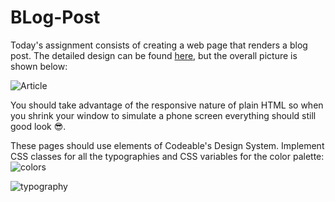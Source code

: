 # BLog-Post

Today's assignment consists of creating a web page that renders a blog post. The detailed design can be found [here](https://www.figma.com/file/bTvI0it8i6PWUgL4P8kb5B/?node-id=32%3A1158), but the overall picture is shown below:

![Article](https://lh3.googleusercontent.com/fife/AAWUweWLrSNn4jxgw1efpF9cQmWF08ndp0gpAEnhF1wfmg3JofjjBld3mWuoMVH_fJX7FoLjrTYEXarooHJcNxWWUzgujnBT4YpKdSpinoi2m62EgvWCwAYTkSRt8xvtrjEnmNd3IfyFebLkFA1BEz64y698_FS5dcMisXpfvRa5mUEQEWqTZKfyGWktkWqvK-spLxmYM1jEAOkBi5freODIlM5biGkemb31-tdPqWgebDmdGpzi7Jx33M64PzdCxky4MSGyupzIjaTJTN9tPbXYIzXGGF7J1mJqE2lxmCAQ0Ik8zuI1XfD6drEAO4Ua01TxQUThjQyj8ekeCggc7t-1Ew3dwUq1A9OKRQppj3WAGtJi1JQaoYbiH5Kn8wlSb5-Gq2SV7vx8K805PPFME4Av4mWUPxuUwgEEobArB6ZTBVqSoKVK9VDZtdSLS9I7_6y_p4-3afgX7r2O_sSuTPgBxRUTRNfYtMDCqz-Uaw3Bv1ZO56eeOG8b3B3OYqpMXYJ9QvvYKxjo-FpnTmLu_wub3MaUJKfgNinubZeaL2SSOoKlucwHrNSV6WsGsHmiSmRKOqWvfpM8S1iJp_-8Ld4TSOg9PNS37tLB51IfAxBO1V8cQAQkXruIAc5K5bSF3ydyW1cMo1ruZDexGDMmouzdxIYIB-vo2ZfZAiRaSARpVUIpjM0mY9OGRCELwL30eEYkQ0J5_3Ze76gSffjUWq9I_sjHkPnVSJTse9n0iICX5BskBpbga2gsQGIyy1shqcfHfuMP5cPZ177k0a9qegs2RuSNh1XYH7zPg_55CxFFc7jFVVBBNgA9gv3bt_N5FMwsP1bBagn_0JRuKMZUdyqCnSll0qPutof4N2P1jKyLfBuFESbHthvl_bBrJdkPY3h7EbBbUkm_-BoH419KIxAcjuiFLv6W_ji1OutlNDBzTwQXwQLKpb8h4YuijGUGosC9wN9Us6xVE3w7xHb6GjrJOiHD63LNPTertcfj9FOlL6ESifDP1CwCDR4dwNvC5aRrEAgMpjQ8bPPfbbob-nRoqwpw6ji426TcNrdhsQO8A8k02GBeUIH400TI7SrTN7Ipexjjs-8TD3naBbt_d9SiVc30grtqLjtCY_d2oU0ua00WMfrCdE4cIa8y5H8H59rsCTYRwXskCLw38MMOKwfB1ayXufSX0O-8YdPQ6ttudDWi0tKZ4zSiBWd4kLnBf_HAI2z2-ZCdhEovlx8AvR6TSjqJyexuhPdKujfscW6eQgLjs1uCpw4JAlcGCZb-jEtP41iLe6uWEpLWjo6IiqX3MwWdL1A4qQ2U_b8loAm9Mm1b=w3584-h2032)

You should take advantage of the responsive nature of plain HTML so when you shrink your window to simulate a phone screen everything should still good look 😎.

These pages should use elements of Codeable's Design System. Implement CSS classes for all the typographies and CSS variables for the color palette:
![colors](https://lh3.googleusercontent.com/fife/AAWUweXVTXxIsbWMjquoQMOJtL8n9MNaqFerNCldwRRIKBZYmgKzjVhvuLG7_7PWDocD9QoICHaVFTY2ev60VhdG8lgcy5P_Kj2MryLDOa6ohLiG0OLwunRxN8V29-KYzKn3347zXrqCuJi1Y9Vd4o7hArakVKmY3E90qCZm83oJQCRsi5PTXv33xOG0OKVY_zEnzwbJYsyBFHUSlsBnvb9-VAkC2caeW8GrS6ChT4HufK3Gkfa-5qNWsJSxdZx4loO7JqqjTtn3wizx4u_H2EMp9G939VudgaxoNmsQ32GsvSpBRD00rrWr6_QAKjUPJxsSmORs3AmfL93kj4GNaequafkMTLfJdIDuXmf_GSle25D6CFhmSLOO_gRa4pZWj0_YMC8p0PLQ9z99Rp9GvWXnXPLHxkXcyrWMcuVTSXh86iIwFpixvyfMedVl0i60GtSaqDPaBzbuPkmQYKxJahOw1xifc5ZnmUTKAneB0R3XTlQR6LlT8ipTJsG8KqjVyrCZVGjsF6CI03FXVW_vUlTyuUEjoRFRLuh-b1mUuNDNWE80gxC-ITnjp5V4YL0WA2X67raoyO0ADXf732q9Zy_Art2CLCTZoLl1JTG1lPd5uL95lsJisa0Yc92POqM5HVvf8Kt-ycft8dJm1I_A9pXSS369c_mdzArxYMrfZMExFH2H6Mm_kIH1opofNlyKNCssfcNZcj1pcgZ0nsF-PRbv6J8aRqh6F4wEHwDiVbFPZmF5ZydOBA6GcAprY9ripbVVsx9rmEEs5RawUHopCvpe8vhu3ILWqVVvYAAGyZEaJ5cGBp8sg304nCZSIf1PAZAxQa9AeOTYDnFFK7F9ROAGxoV5a6PREZxI5mf6CobMXacbDh2KHj-aI-bqDjxyGRaGC053F_a2tj1vEIKwCZ_CsvqDB20oB4JxkKjNN1uVWz6sLRQRck71cVVqAmOWqseK5jNMQGxM1W12MBi9KiL4eLJ9Ppz1UxijKFM1mb8LI51zEoqxy93cOv77dRhiZ_xL76ffDiJazytOnu8liTpGTeKyI6XXcd50ERGuk6v7YcYF49xLuHKW30t6CVBOdqFqKMx18DIUWaJh9WbeeQKFtgSazBmGpSOo5AYofz47h-eAc2c8LWJU4Wu5DAhIv_cnKPF2vZ45uPHdd9vOlf0hIit4gAQyb9Iq_iYmoVGjGOLUzMTATdl0ggcKy1-VyzErbfe9JeLHPVWKBAowTdJZXFqxZ0bVPVQ9qYf2MBicvLcQQrHLrTA0sgSz-73MhrywRURr-RyROwbytqh8KcUk-rLb4oVS_o7EEMjIBBGt9yL1=w2692-h2032)

![typography](https://lh3.googleusercontent.com/fife/AAWUweVHjAJa8Pn9HJHr-_xVRb3bL5fApLXPIqIKzADAsIUDWNsUSTXmEmcVZpQQzkCwgnnGsDjSv7vgkiuo7F8YnoYjbF2eC0DCrSPLu89XW-yTIobIXMf-MovWHrjbwTA6Uvq4m7_wakRDgbhvn5031HHal2SGpwGAI9ZajxVzI4aqlTmqwrtgoTMkocez16od_GMOOjSb_n-1ZyNhrVYer1KotzUhlcntXgEpgHXIgiBL1IEDsUJivqQ3wBE6NHV7-cz_ElpvN81oMDWpodzDoU6rE-RDpEtey8oPjJONQpZhgI-ypjTVddf1HQtG2AQGZGqgBhAYReTvYJXgBixqPPE0mzCpQpiXe4tkasRR8XR6MH37ZarZDiuGT2OE9JOTatWp1jPmRPSZOMPkn1Jk3p1YmJXlOF1aZ3yRpwhRyWypmRPIGEJ0Zhj3Fdl5Bdv-zGEIINpuKy5IrE8S-RiWPMBKKRo6zX97cdaJQXI1-Od1buqkEWbkkmQiwWtntL7Cgv99LffVbOYiHgzxKp4Hr6lrWsRTr89YWx7zCzArXTRf8Ik93mdQwRKeh0l0tUIVM7OSGiY3T9fhufiFFbIS8wlCwjH2XeI-bQRzw9TwVb3-lIJueHOw5agpD2zOsCW_2LEi6Kg6PtRBnPlLjL4V1GfvhuWO7fDAUGQFNh0gfJOO4CK5xm9UYXz7is_qrVdMich8CNQNNhkQI5gECU4J_IBzuAUQ90kMRwOEpDVNkJh8t4CzMOBMo1TE4OxBJLtL9O6tnyPxi4uqK4GgOUDjK2OW3PEa7YTYlY3ryowFbceScJOQPRgyo2d8oHGb-NXWI9X5U3kYw6oYsHjM_AKfPYQ2Ey0JVwN35FePXdSLTl5IySV1AB_RQj-lczqn2FqYHSqNDug0SBPEXC8IP2u81HTTOhFhsoXIr923VSXCZaEa-ItrTTm3IQlQu_TEDCGtGNZACncDq9bPdD6WgIJqeTN6kWZ3JIKwmKZhCwt8FIu28qr9CvF_KuQnSfj5QhsY8c2n1BoGGXevCy4TdKxY8-pUTfgVz142M4SDbM_eFC93t3IaBnBP0PFAkGtmgdHQC7L5kpNYDm49OSQMYNkYTFdlO-oXsrwbjE0ip3-F17V_3_bZ9GQC6uCwqA7AXtkIN4YKjpYP98Yn_igG6FbH3E9gH0d6g9U-b9e4oxeuSdHuDX3RbPYEaDfMa_Vp6kS-efRKvDM62M9TvzDJGyoOZP-jWpN52RXrG0UI1UxsNYZ5tzNPwnOHOv3rYeL1zC2dzCB8I00xGDfuPx_SlvBKM2S4W7rZ2856_VHy8sUQVIxU=w2692-h2032)
